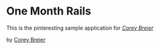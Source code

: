 # One Month Rails

This is the pinteresting sample application for
[*Corey Breier*](http://onemonthrails.com)

by [Corey Breier](http://coreybreier.com)